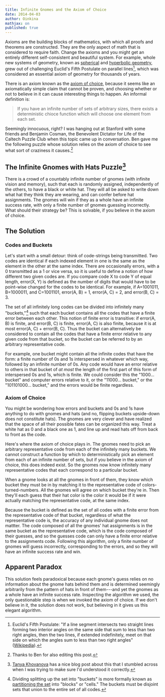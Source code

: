 ```yaml
---
title: Infinite Gnomes and the Axiom of Choice
date: 2014-04-03
author: Oinkina
mathjax: on
published: true
---
```


Axioms are the building blocks of mathematics, with which all proofs and theorems are constructed. They are the only aspect of math that is considered to require faith. Change the axioms and you might get an entirely different self-consistent and beautiful system. For example, whole new systems of geometry, known as [spherical] and [hyperbolic geometry], grew out of challenging Euclid's Fifth Postulate on parallel lines[^parallel], which was considered an essential axiom of geometry for thousands of years.

[spherical]:http://en.wikipedia.org/wiki/Spherical_geometry
[hyperbolic geometry]:http://en.wikipedia.org/wiki/Hyperbolic_geometry

[^parallel]: Euclid's Fifth Postulate: "If a line segment intersects two straight lines forming two interior angles on the same side that sum to less than two right angles, then the two lines, if extended indefinitely, meet on that side on which the angles sum to less than two right angles" ([Wikipedia]).

[Wikipedia]: http://en.wikipedia.org/wiki/Parallel_postulate 

There is an axiom known as the [axiom of choice], because it seems like an axiomatically simple claim that cannot be proven, and choosing whether or not to believe in it can cause interesting things to happen. An informal definition is:

[axiom of choice]:http://en.wikipedia.org/wiki/Axiom_of_choice

> If you have an infinite number of sets of arbitrary sizes, there exists a deterministic chioce function which will choose one element from each set.

Seemingly innocuous, right? I was hanging out at Stanford with some friends and Benjamin Cosman, the Benevolent Dictator for Life of the Caltech Puzzle Club when this topic came up in conversation. Ben gave me the following puzzle whose solution relies on the axiom of choice to see what sort of craziness it causes.[^ack] 

[^ack]: Thanks to Ben for also editing this post.

The Infinite Gnomes with Hats Puzzle[^2]
---

[^2]: [Tanya Khovanova] has a nice blog post about this that I stumbled across when I was trying to make sure I'd understood it correctly.

[Tanya Khovanova]: http://blog.tanyakhovanova.com/?p=157

There is a crowd of a countably infinite number of gnomes (with infinite vision and memory), such that each is randomly assigned, independently of the others, to have a black or white hat. They will all be asked to write down what hat they think they are wearing, and can confer before hat assignments. The gnomes will win if they as a whole have an infinite success rate, with only a finite number of gnomes guessing incorrectly. What should their strategy be? This is solvable, if you believe in the axiom of choice.

The Solution
------

### Codes and Buckets

Let's start with a small detour: think of code-strings being transmitted. Two codes are identical if each indexed element in one is the same as the element in the other at the same index. There are occasionally errors, with a 0 transmitted as a 1 or vice versa, so it is useful to define a notion of how different two given codes are. If you compare code X to code Y of equal length, error(X, Y) is defined as the number of digits that would have to be point-wise changed for the codes to be identical. For example, if A=1001011, B=1000011, and C=1001101, error(A, B) = 1, error(A, C) = 2, and error(B, C) = 3.

The set of all infinitely long codes can be divided into infinitely many "buckets,"[^partition] such that each bucket contains all the codes that have a finite error between each other. This notion of finite error is transitive: if error(A, B) is finite, and error(B, C) is finite, error(A, C) is also finite, because it is at most error(A, C) + error(B, C). Thus the bucket can alternatively be considered to contain all the codes that have a finite error relative to any given code from that bucket, so the bucket can be referred to by an arbitrary representative code.

[^partition]: Dividing splitting up the set into "buckets" is more formally known as [partitioning the set](http://en.wikipedia.org/wiki/Partition_of_a_set) into "blocks" or "cells." The buckets must be disjoint sets that union to the entire set of all codes.

For example, one bucket might contain all the infinite codes that have the form: a finite number of 0s and 1s interspersed in whatever which way, followed by an infinite number of 0s. Any code would have an error relative to others in that bucket of *at most* the length of the first part of this form of interspersed 0s and 1s, which is finite. We could consider this the "1000... bucket" and computer errors relative to it, or the "11000... bucket," or the "101101000... bucket," and the errors would be finite regardless.

### Axiom of Choice

You might be wondering how errors and buckets and 0s and 1s have anything to do with gnomes and hats (and no, flipping buckets upside-down does not constitute hats). The gnomes are very clever and have realized that the space of all their possible fates can be organized this way. Treat a white hat as 0 and a black one as 1, and line up and read hats off from back to front as the code.

Here's where the axiom of choice plays in. The gnomes need to pick an arbitrary representative code from each of the infinitely many buckets. We cannot construct a function by which to deterministically pick an element from each of an infinite number of sets, but if you believe in the axiom of choice, this does indeed exist. So the gnomes now know infinitely many representative codes that each correspond to a particular bucket.

When a gnome looks at all the gnomes in front of them, they know which bucket they must be in by matching it to the representative code of colors-turned-numbers. All the gnomes will agree on which bucket they're in. Then they'll each guess that their hat color is the color it would be if it were actually matching the representative code, at the same index.

Because the bucket is defined as the set of all codes with a finite error from the representative code of that bucket, regardless of what the representative code is, the accuracy of any individual gnome does not mattter. The code composed of all the gnomes' hat assignments is in the same bucket as the representative code, which is the code composed of their guesses, and so the guesses code can only have a finite error relative to the assignments code. Following this algorithm, only a finite number of gnomes will guess incorrectly, corresponding to the errors, and so they will have an infinite success rate and win.

Apparent Paradox
------

This solution feels paradoxical because each gnome's guess relies on no information about the gnome hats behind them and is determined seemingly arbitrarily from the pattern of hats in front of them---and yet the gnomes as a whole have an infinite success rate. Inspecting the algorithm we used, the only questionable step is when we invoked the axiom of choice. If we don't believe in it, the solution does not work, but believing in it gives us this elegant algorithm.